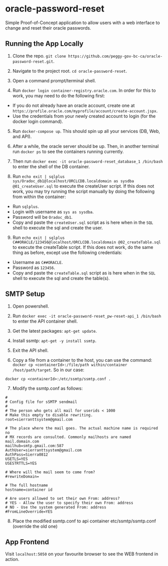 # oracle-password-reset

Simple Proof-of-Concept application to allow users with a web interface to change and reset their oracle passwords.

## Running the App Locally

1. Clone the repo. `git clone https://github.com/peggy-gov-bc-ca/oracle-password-reset.git`.

2. Navigate to the project root. `cd oracle-password-reset`.

3. Open a command prompt/terminal shell.

4. Run `docker login container-registry.oracle.com`. In order for this to work, you may need to do the following first:
- If you do not already have an oracle account, create one at `https://profile.oracle.com/myprofile/account/create-account.jspx`.
- Use the credentials from your newly created account to login (for the docker login command).

5. Run `docker-compose up`. This should spin up all your services (DB, Web, and API).

6. After a while, the oracle server should be up. Then, in another terminal run `docker ps` to see the containers running currently.

7. Then run `docker exec -it oracle-password-reset_database_1 /bin/bash` to enter the shell of the DB container.

8. Run `echo exit | sqlplus sys/Oradoc_db1@localhost/ORCLCDB.localdomain as sysdba @01_createUser.sql` to execute the createUser script. If this does not work, you may try running the script manually by doing the following from within the container:
- Run `sqlplus`.
- Login with username as `sys as sysdba`.
- Password will be `Oradoc_db1`.
- Copy and paste the `createUser.sql` script as is here when in the `SQL` shell to execute the sql and create the user.

9. Run `echo exit | sqlplus C##ORACLE/123456@localhost/ORCLCDB.localdomain @02_createTable.sql` to execute the createTable script. If this does not work, do the same thing as before, except use the following credentials:
- Username as `C##ORACLE`.
- Password as `123456`.
- Copy and paste the `createTable.sql` script as is here when in the `SQL` shell to execute the sql and create the table(s).

## SMTP Setup

1. Open powershell.

2. Run `docker exec -it oracle-password-reset_pw-reset-api_1 /bin/bash` to enter the API container shell.

3. Get the latest packages: `apt-get update`.

4. Install ssmtp: `apt-get -y install ssmtp`.

5. Exit the API shell.

6. Copy a file from a container to the host, you can use the command: `docker cp <containerId>:/file/path within/container /host/path/target`. So in our case:
```
docker cp <containerId>:/etc/ssmtp/ssmtp.conf .
```

7. Modify the ssmtp.conf as follows:
 ```
#
# Config file for sSMTP sendmail
#
# The person who gets all mail for userids < 1000
# Make this empty to disable rewriting.
root=sierranttsystem@gmail.com

# The place where the mail goes. The actual machine name is required no 
# MX records are consulted. Commonly mailhosts are named mail.domain.com
mailhub=smtp.gmail.com:587
AuthUser=sierranttsystem@gmail.com
AuthPass=Sierra0812
USETLS=YES
USESTRTTLS=YES

# Where will the mail seem to come from?
#rewriteDomain=

# The full hostname
hostname=container id

# Are users allowed to set their own From: address?
# YES - Allow the user to specify their own From: address
# NO - Use the system generated From: address
#FromLineOverride=YES
```

8. Place the modified ssmtp.conf to api container etc/ssmtp/ssmtp.conf (override the old one)

## App Frontend

Visit `localhost:5050` on your favourite browser to see the WEB frontend in action.
